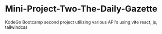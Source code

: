# Mini-Project-Two-The-Daily-Gazette
KodeGo Bootcamp second project utilizing various API's using vite react, js, tailwindcss